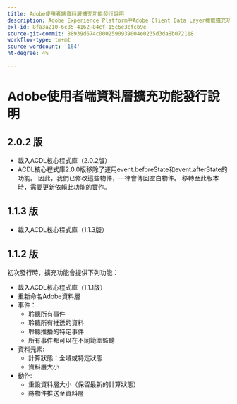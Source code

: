 ```yaml
---
title: Adobe使用者端資料層擴充功能發行說明
description: Adobe Experience Platform中Adobe Client Data Layer標籤擴充功能的最新發行說明。
exl-id: 8fa3a210-6c85-4162-84cf-15c6e3cfcb9e
source-git-commit: 88939d674c0002590939004e0235d3da8b072118
workflow-type: tm+mt
source-wordcount: '164'
ht-degree: 4%

---
```


# Adobe使用者端資料層擴充功能發行說明

## 2.0.2 版

* 載入ACDL核心程式庫（2.0.2版）
* ACDL核心程式庫2.0.0版移除了運用event.beforeState和event.afterState的功能。 因此，我們已修改這些物件，一律會傳回空白物件。 移轉至此版本時，需要更新依賴此功能的實作。

## 1.1.3 版

* 載入ACDL核心程式庫（1.1.3版）

## 1.1.2 版

初次發行時，擴充功能會提供下列功能：

* 載入ACDL核心程式庫（1.1.1版）
* 重新命名Adobe資料層
* 事件：
   * 聆聽所有事件
   * 聆聽所有推送的資料
   * 聆聽推播的特定事件
   * 所有事件都可以在不同範圍監聽
* 資料元素:
   * 計算狀態：全域或特定狀態
   * 資料層大小
* 動作:
   * 重設資料層大小（保留最新的計算狀態）
   * 將物件推送至資料層
